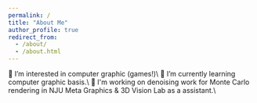 ```yaml
---
permalink: /
title: "About Me"
author_profile: true
redirect_from: 
  - /about/
  - /about.html
---
```


👀 I’m interested in computer graphic (games!)\\
🌱 I’m currently learning computer graphic basis.\\
🙋‍ I'm working on denoising work for Monte Carlo rendering in NJU Meta Graphics & 3D Vision Lab as a assistant.\\